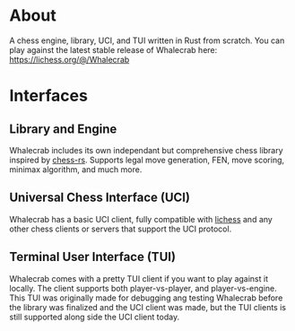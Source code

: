 # About
A chess engine, library, UCI, and TUI written in Rust from scratch.
You can play against the latest stable release of Whalecrab here: https://lichess.org/@/Whalecrab

# Interfaces
## Library and Engine
Whalecrab includes its own independant but comprehensive chess library inspired by [chess-rs](https://crates.io/crates/chess-rs). Supports legal move generation, FEN, move scoring, minimax algorithm, and much more.
## Universal Chess Interface (UCI)
Whalecrab has a basic UCI client, fully compatible with [lichess](https://lichess.org) and any other chess clients or servers that support the UCI protocol. 
## Terminal User Interface (TUI)
Whalecrab comes with a pretty TUI client if you want to play against it locally. The client supports both player-vs-player, and player-vs-engine. This TUI was originally made for debugging ang testing Whalecrab before the library was finalized and the UCI client was made, but the TUI clients is still supported along side the UCI client today.
